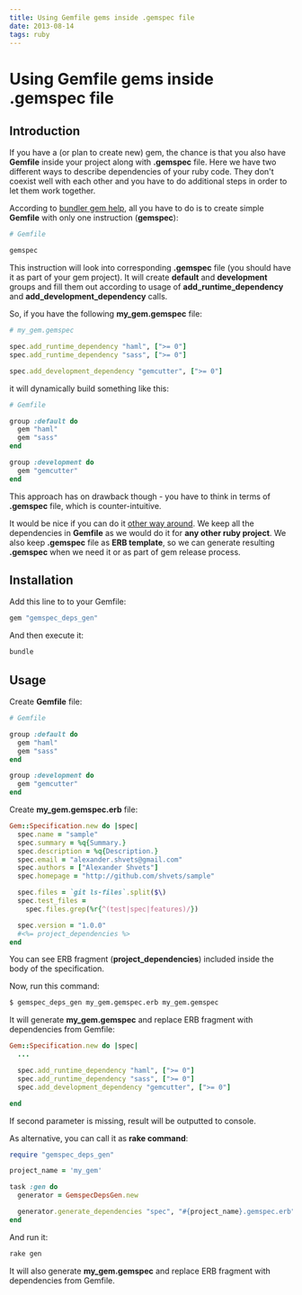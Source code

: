 ```yaml
---
title: Using Gemfile gems inside .gemspec file
date: 2013-08-14
tags: ruby
---
```


# Using Gemfile gems inside .gemspec file

## Introduction

If you have a (or plan to create new) gem, the chance is that you also have **Gemfile** inside your project
along with **.gemspec** file. Here we have two different ways to describe dependencies of your ruby code.
They don't coexist well with each other and you have to do additional steps in order to let them work together.

According to [bundler gem help][bundler gem help], all you have to do is to create simple **Gemfile**
with only one instruction (**gemspec**):

```ruby
# Gemfile

gemspec
```

This instruction will look into corresponding **.gemspec** file (you should have it as part of your gem project).
It will create **default** and **development** groups and fill them out according to usage of **add\_runtime\_dependency**
and **add\_development\_dependency** calls.

So, if you have the following **my_gem.gemspec** file:

```ruby
# my_gem.gemspec

spec.add_runtime_dependency "haml", [">= 0"]
spec.add_runtime_dependency "sass", [">= 0"]

spec.add_development_dependency "gemcutter", [">= 0"]
```

it will dynamically build something like this:

```ruby
# Gemfile

group :default do
  gem "haml"
  gem "sass"
end

group :development do
  gem "gemcutter"
end
```

This approach has on drawback though - you have to think in terms of **.gemspec** file, which is counter-intuitive.

It would be nice if you can do it [other way around](https://github.com/shvets/gemspec_deps_gen). We keep all
the dependencies in **Gemfile** as we would do it for **any other ruby project**. We also keep **.gemspec** file as
**ERB template**, so we can generate resulting **.gemspec** when we need it or as part of gem release process.


## Installation

Add this line to to your Gemfile:

```ruby
gem "gemspec_deps_gen"
```

And then execute it:

```bash
bundle
```

## Usage

Create **Gemfile** file:

```ruby
# Gemfile

group :default do
  gem "haml"
  gem "sass"
end

group :development do
  gem "gemcutter"
end
```

Create **my_gem.gemspec.erb** file:

```ruby
Gem::Specification.new do |spec|
  spec.name = "sample"
  spec.summary = %q{Summary.}
  spec.description = %q{Description.}
  spec.email = "alexander.shvets@gmail.com"
  spec.authors = ["Alexander Shvets"]
  spec.homepage = "http://github.com/shvets/sample"

  spec.files = `git ls-files`.split($\)
  spec.test_files =
    spec.files.grep(%r{^(test|spec|features)/})

  spec.version = "1.0.0"
  #<%= project_dependencies %>
end
```

You can see ERB fragment (**project_dependencies**) included inside the body of the specification.

Now, run this command:


```bash
$ gemspec_deps_gen my_gem.gemspec.erb my_gem.gemspec
```

It will generate **my_gem.gemspec** and replace ERB fragment with dependencies from Gemfile:

```ruby
Gem::Specification.new do |spec|
  ...

  spec.add_runtime_dependency "haml", [">= 0"]
  spec.add_runtime_dependency "sass", [">= 0"]
  spec.add_development_dependency "gemcutter", [">= 0"]

end
```


If second parameter is missing, result will be outputted to console.

As alternative, you can call it as **rake command**:

```ruby
require "gemspec_deps_gen"

project_name = 'my_gem'

task :gen do
  generator = GemspecDepsGen.new

  generator.generate_dependencies "spec", "#{project_name}.gemspec.erb", "#{project_name}.gemspec"
end
```

And run it:

```bash
rake gen
```

It will also generate **my_gem.gemspec** and replace ERB fragment with dependencies from Gemfile.

[bundler gem help]: http://bundler.io/v1.3/rubygems.html